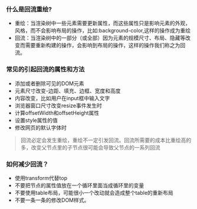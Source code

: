 ### 什么是回流重绘?
* 重绘：当渲染树中一些元素需要更新属性，而这些属性只是影响元素的外观，风格，而不会影响布局的操作，比如:background-color,这样的操作成为重绘
* 回流：当渲染树中的一部分（或全部）因为元素的规模尺寸、布局、隐藏等改变而需要重新构建的操作，会影响到布局的操作，这样的操作我们称之为回流。

### 常见的引起回流的属性和方法
* 添加或者删除可见的DOM元素
* 元素尺寸改变-边距、填充、边框、宽度和高度
* 内容改变，比如用户在input框中输入文字
* 浏览器窗口尺寸改变resize事件发生时
* 计算offsetWidth和offsetHeight属性
* 设置style属性的值
* 修改网页的默认字体时

> 回流必定会发生重绘，重绘不一定引发回流。回流所需要的成本比重绘高的多，改变父节点里的子节点很可能会导致父节点的一系列回流

### 如何减少回流？
* 使用transform代替top
* 不要把节点的属性值放在一个循环里面当成循环里的变量
* 不要使用table布局，可能很小一个改动就会造成整个table的重新布局
* 不要一条一条的修改DOM样式。
